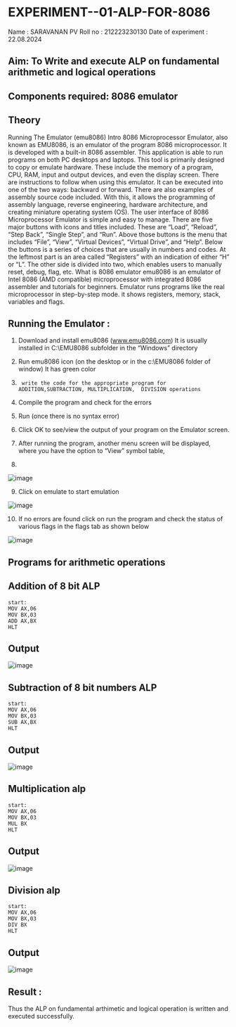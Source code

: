 # EXPERIMENT--01-ALP-FOR-8086
Name : SARAVANAN PV
Roll no : 212223230130
Date of experiment : 22.08.2024
## Aim: To Write and execute ALP on fundamental arithmetic and logical operations
## Components required: 8086  emulator 
## Theory 
Running The Emulator (emu8086) Intro 8086 Microprocessor Emulator, also known as EMU8086, is an emulator of the program 8086 microprocessor. It is developed with a built-in 8086 assembler. This application is able to run programs on both PC desktops and laptops. This tool is primarily designed to copy or emulate hardware. These include the memory of a program, CPU, RAM, input and output devices, and even the display screen. There are instructions to follow when using this emulator. It can be executed into one of the two ways: backward or forward. There are also examples of assembly source code included. With this, it allows the programming of assembly language, reverse engineering, hardware architecture, and creating miniature operating system (OS). The user interface of 8086 Microprocessor Emulator is simple and easy to manage. There are five major buttons with icons and titles included. These are “Load”, “Reload”, “Step Back”, “Single Step”, and “Run”. Above those buttons is the menu that includes “File”, “View”, “Virtual Devices”, “Virtual Drive”, and “Help”. Below the buttons is a series of choices that are usually in numbers and codes. At the leftmost part is an area called “Registers” with an indication of either “H” or “L”. The other side is divided into two, which enables users to manually reset, debug, flag, etc. What is 8086 emulator emu8086 is an emulator of Intel 8086 (AMD compatible) microprocessor with integrated 8086 assembler and tutorials for beginners. Emulator runs programs like the real microprocessor in step-by-step mode. it shows registers, memory, stack, variables and flags.


 ## Running the Emulator :
1.	Download and install emu8086 (www.emu8086.com) It is usually installed in C:\EMU8086 subfolder in the “Windows” directory
2.	  Run  emu8086 icon (on the desktop or in the c:\EMU8086 folder of window) It has green color 
 
 
3.		write the code for the appropriate program for ADDITION,SUBTRACTION, MULTIPLICATION,  DIVISION operations 

4.	 Compile the program and check for the errors 
5.	Run (once there is no syntax error) 

6.	Click OK to see/view the output of your program on the Emulator screen. 


7.	After running the program, another menu screen will be displayed, where you have the option to “View” symbol table,
8.	 


![image](https://user-images.githubusercontent.com/36288975/189273263-d65baae9-4b8f-4723-afb3-c0ffa4052b04.png)











9.	Click on emulate to start emulation 








![image](https://user-images.githubusercontent.com/36288975/189273273-9bb36ec1-e2e8-4892-8d35-37707332bfdc.png)








10.	If no errors are found click on run the program and check the status of various flags in the flags tab as shown below 






![image](https://user-images.githubusercontent.com/36288975/189273277-113a2a33-4a40-4ff8-95a5-ecd3a1f504fe.png)







## Programs for arithmetic  operations

## Addition  of 8 bit ALP 
```
start:
MOV AX,06
MOV BX,03
ADD AX,BX
HLT
```


## Output  
![image](https://github.com/user-attachments/assets/ee17622d-6018-4283-9dbe-d4645523c159)

 
## Subtraction   of 8 bit numbers  ALP 
 ```
start:
MOV AX,06
MOV BX,03
SUB AX,BX
HLT
```
## Output
![image](https://github.com/user-attachments/assets/9b501032-bf58-4f7d-bdef-172ef8d80680)

## Multiplication alp 
```
start:
MOV AX,06
MOV BX,03
MUL BX
HLT
```
 ## Output  
 ![image](https://github.com/user-attachments/assets/aad4a6fc-98fb-4a54-bd3e-b5343d9ed6e3)



## Division alp 
```
start:
MOV AX,06
MOV BX,03
DIV BX
HLT
```

## Output  
![image](https://github.com/user-attachments/assets/83f3769a-e295-47b3-ab0b-015825065ccd)



## Result :
Thus the ALP on fundamental arthimetic and logical operation is written and executed successfully.
 








